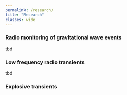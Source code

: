 ```yaml
---
permalink: /research/
title: "Research"
classes: wide
---
```


### Radio monitoring of gravitational wave events
tbd

### Low frequency radio transients
tbd

### Explosive transients


